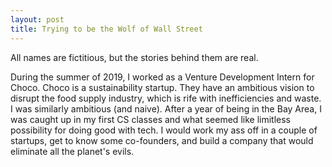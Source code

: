 ```yaml
---
layout: post
title: Trying to be the Wolf of Wall Street
---
```

<p class="message">All names are fictitious, but the stories behind them are real.</p>
During the summer of 2019, I worked as a Venture Development Intern for Choco. Choco is a sustainability startup. They have an ambitious vision to disrupt the food supply industry, which is rife with inefficiencies and waste. I was similarly ambitious (and naive). After a year of being in the Bay Area, I was caught up in my first CS classes and what seemed like limitless possibility for doing good with tech. I would work my ass off in a couple of startups, get to know some co-founders, and build a company that would eliminate all the planet's evils.